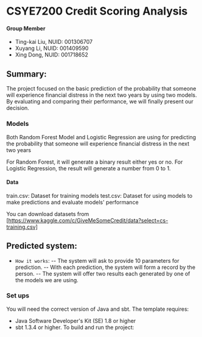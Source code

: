 # CSYE7200 Credit Scoring Analysis

#### Group Member

- Ting-kai Liu, NUID: 001306707
- Xuyang Li, NUID: 001409590
- Xing Dong, NUID: 001718652

## Summary:

The project focused on the basic prediction of the probability that someone will experience financial distress in the next two years by using two models. By evaluating and comparing their performance, we will finally present our decision.

### **Models**
Both Random Forest Model and Logistic Regression are using for predicting the probability that someone will experience financial distress in the next two years

For Random Forest, it will generate a binary result either yes or no.
For Logistic Regression, the result will generate a number from 0 to 1.

#### **Data** 
train.csv: Dataset for training models
test.csv: Dataset for using models to make predictions and evaluate models' performance

You can download datasets from [https://www.kaggle.com/c/GiveMeSomeCredit/data?select=cs-training.csv]

## Predicted system:
* `How it works`:
-- The system will ask to provide 10 parameters for prediction.
-- With each prediction, the system will form a record by the person.
-- The system will offer two results each generated by one of the models we are using. 

### Set ups
You will need the correct version of Java and sbt. 
The template requires:
- Java Software Developer's Kit (SE) 1.8 or higher
- sbt 1.3.4 or higher.
To build and run the project:
